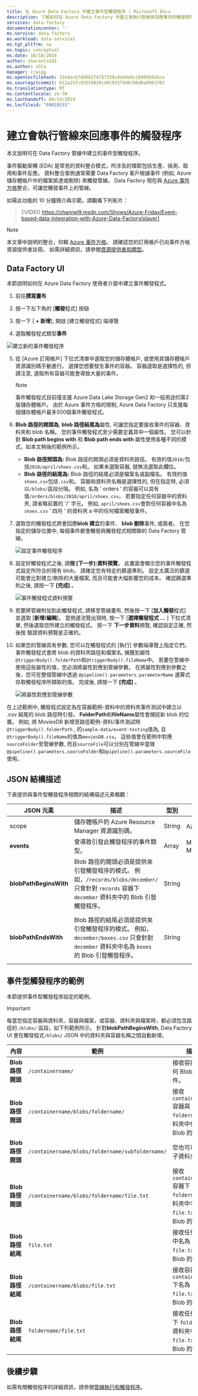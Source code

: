 ```yaml
---
title: 在 Azure Data Factory 中建立事件型觸發程序 | Microsoft Docs
description: 了解如何在 Azure Data Factory 中建立會執行管線來回應事件的觸發程序。
services: data-factory
documentationcenter: ''
ms.service: data-factory
ms.workload: data-services
ms.tgt_pltfrm: na
ms.topic: conceptual
ms.date: 10/18/2018
author: sharonlo101
ms.author: shlo
manager: craigg
ms.openlocfilehash: 32edacb7dd66274757359c4eb0e8c169995026ce
ms.sourcegitcommit: b12a25fc93559820cd9c925f9d0766d6a8963703
ms.translationtype: MT
ms.contentlocale: zh-TW
ms.lasthandoff: 08/14/2019
ms.locfileid: "69019533"
---
```

# <a name="create-a-trigger-that-runs-a-pipeline-in-response-to-an-event"></a>建立會執行管線來回應事件的觸發程序

本文說明可在 Data Factory 管線中建立的事件型觸發程序。

事件驅動架構 (EDA) 是常見的資料整合模式，所涉及的環節包括生產、偵測、取用和事件反應。 資料整合案例通常需要 Data Factory 客戶根據事件 (例如, Azure 儲存體帳戶中的檔案抵達或刪除) 來觸發管線。 Data Factory 現在與 [Azure 事件方格](https://azure.microsoft.com/services/event-grid/)整合，可讓您觸發事件上的管線。

如需此功能的 10 分鐘簡介與示範，請觀看下列影片：

> [!VIDEO https://channel9.msdn.com/Shows/Azure-Friday/Event-based-data-integration-with-Azure-Data-Factory/player]


> [!NOTE]
> 本文章中說明的整合，仰賴 [Azure 事件方格](https://azure.microsoft.com/services/event-grid/)。 請確認您的訂用帳戶已向事件方格資源提供者註冊。 如需詳細資訊，請參閱[資源提供者和類型](../azure-resource-manager/resource-manager-supported-services.md#azure-portal)。

## <a name="data-factory-ui"></a>Data Factory UI

本節說明如何在 Azure Data Factory 使用者介面中建立事件觸發程式。

1. 前往**撰寫畫布**

2. 按一下左下角的 [**觸發**程式] 按鈕

3. 按一下 [ **+ 新增**], 開啟 [建立觸發程式] 端導覽

4. 選取觸發程式類型**事件**

![建立新的事件觸發程序](media/how-to-create-event-trigger/event-based-trigger-image1.png)

5. 從 [Azure 訂用帳戶] 下拉式清單中選取您的儲存體帳戶, 或使用其儲存體帳戶資源識別碼手動進行。 選擇您想要發生事件的容器。 容器選取是選擇性的, 但請注意, 選取所有容器可能會導致大量的事件。

   > [!NOTE]
   > 事件觸發程式目前僅支援 Azure Data Lake Storage Gen2 和一般用途的第2版儲存體帳戶。 由於 Azure 事件方格的限制, Azure Data Factory 只支援每個儲存體帳戶最多500個事件觸發程式。

6. **Blob 路徑的開頭為**, **blob 路徑結尾為**屬性, 可讓您指定要接收事件的容器、資料夾和 blob 名稱。 您的事件觸發程式至少需要定義其中一個屬性。 您可以針對 **Blob path begins with** 和 **Blob path ends with** 屬性使用各種不同的模式，如本文稍後的範例所示。

    * **Blob 路徑開頭為:** Blob 路徑的開頭必須是資料夾路徑。 有效的值`2018/`包括`2018/april/shoes.csv`和。 如果未選取容器, 就無法選取此欄位。
    * **Blob 路徑的結尾為:** Blob 路徑的結尾必須是檔案名或副檔名。 有效的值`shoes.csv`包括`.csv`和。 容器和資料夾名稱是選擇性的, 但在指定時, 必須以`/blobs/`區段分隔。 例如, 名為 ' orders ' 的容器可以具有值`/orders/blobs/2018/april/shoes.csv`。 若要指定任何容器中的資料夾, 請省略前置的 '/' 字元。 例如, `april/shoes.csv`會對任何容器中名為`shoes.csv` ' 四月 ' 的資料夾 a 中的任何檔案觸發事件。 

7. 選取您的觸發程式將會回應**blob 建立**的事件、 **blob 刪除**事件, 或兩者。 在您指定的儲存位置中, 每個事件都會觸發與觸發程式相關聯的 Data Factory 管線。

    ![設定事件觸發程序](media/how-to-create-event-trigger/event-based-trigger-image2.png)

8. 設定好觸發程式之後, 請**按 [下一步]:資料預覽**。 此畫面會顯示您的事件觸發程式設定所符合的現有 blob。 請確定您有特定的篩選準則。 設定太廣泛的篩選可能會比對建立/刪除的大量檔案, 而且可能會大幅影響您的成本。 確認篩選準則之後, 請按一下 **[完成]** 。

    ![事件觸發程式資料預覽](media/how-to-create-event-trigger/event-based-trigger-image3.png)

9. 若要將管線附加到此觸發程式, 請移至管線畫布, 然後按一下 [**加入觸發**程式] 並選取 [**新增/編輯**]。 當側邊流覽出現時, 按一下 [**選擇觸發程式 ...** ] 下拉式清單, 然後選取您所建立的觸發程式。 按一下 **下一步資料**預覽, 確認設定正確, 然後按 驗證資料預覽是正確的。

10. 如果您的管線具有參數, 您可以在觸發程式的 [執行] 參數端導覽上指定它們。 事件觸發程式會將 blob 的資料夾路徑和檔案名, 捕獲到屬性`@triggerBody().folderPath`和`@triggerBody().fileName`中。 若要在管線中使用這些屬性的值，您必須將屬性對應到管線參數。 在將屬性對應到參數之後，您可在整個管線中透過 `@pipeline().parameters.parameterName` 運算式存取觸發程序所擷取的值。 完成後, 請按一下 **[完成]** 。

    ![將屬性對應到管線參數](media/how-to-create-event-trigger/event-based-trigger-image4.png)

在上述範例中, 觸發程式設定為在容器範例-資料中的資料夾事件測試中建立以 .csv 結尾的 blob 路徑時引發。 **FolderPath**和**fileName**屬性會捕捉新 blob 的位置。 例如, 將 MoviesDB 新增至路徑範例-資料/事件測試時`@triggerBody().folderPath` , 的`sample-data/event-testing`值為, 且`@triggerBody().fileName`的值為`moviesDB.csv`。 這些值會在範例中對應`sourceFolder`至管線參數, 而且`sourceFile`可以分別在管線中當做`@pipeline().parameters.sourceFolder`和`@pipeline().parameters.sourceFile`使用。

## <a name="json-schema"></a>JSON 結構描述

下表提供與事件型觸發程序相關的結構描述元素概觀：

| **JSON 元素** | **描述** | **型別** | **允許的值** | **必要** |
| ---------------- | --------------- | -------- | ------------------ | ------------ |
| scope | 儲存體帳戶的 Azure Resource Manager 資源識別碼。 | String | Azure Resource Manager 識別碼 | 是 |
| **events** | 會導致引發此觸發程序的事件類型。 | Array    | Microsoft.Storage.BlobCreated、Microsoft.Storage.BlobDeleted | 是，這些值的任意組合。 |
| **blobPathBeginsWith** | Blob 路徑的開頭必須是提供來引發觸發程序的模式。 例如，`/records/blobs/december/` 只會針對 `records` 容器下 `december` 資料夾中的 Blob 引發觸發程序。 | String   | | 您必須為下列屬性中的至少一個屬性提供值：`blobPathBeginsWith` 或 `blobPathEndsWith`。 |
| **blobPathEndsWith** | Blob 路徑的結尾必須是提供來引發觸發程序的模式。 例如，`december/boxes.csv` 只會針對 `december` 資料夾中名為 `boxes` 的 Blob 引發觸發程序。 | String   | | 您必須為下列屬性中的至少一個屬性提供值：`blobPathBeginsWith` 或 `blobPathEndsWith`。 |

## <a name="examples-of-event-based-triggers"></a>事件型觸發程序的範例

本節提供事件型觸發程序設定的範例。

> [!IMPORTANT]
> 每當您指定容器與資料夾、容器與檔案，或容器、資料夾與檔案時，都必須包含路徑的 `/blobs/` 區段，如下列範例所示。 針對**blobPathBeginsWith**, Data Factory UI 會在觸發程式`/blobs/` JSON 中的資料夾與容器名稱之間自動新增。

| 內容 | 範例 | 描述 |
|---|---|---|
| **Blob 路徑開頭** | `/containername/` | 接收容器中任何 Blob 的事件。 |
| **Blob 路徑開頭** | `/containername/blobs/foldername/` | 接收 `containername` 容器與 `foldername` 資料夾中任何 Blob 的事件。 |
| **Blob 路徑開頭** | `/containername/blobs/foldername/subfoldername/` | 您也可以參考子資料夾。 |
| **Blob 路徑開頭** | `/containername/blobs/foldername/file.txt` | 接收 `containername` 容器下 `foldername` 資料夾中名為 `file.txt` 之 Blob 的事件。 |
| **Blob 路徑結尾** | `file.txt` | 接收任何路徑中名為 `file.txt` 之 Blob 的事件。 |
| **Blob 路徑結尾** | `/containername/blobs/file.txt` | 接收容器 `containername` 下名為 `file.txt` 之 Blob 的事件。 |
| **Blob 路徑結尾** | `foldername/file.txt` | 接收任何容器下 `foldername` 資料夾中名為 `file.txt` 之 Blob 的事件。 |

## <a name="next-steps"></a>後續步驟
如需有關觸發程序的詳細資訊，請參閱[管線執行和觸發程序](concepts-pipeline-execution-triggers.md#triggers)。
